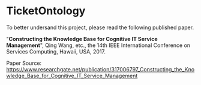 # TicketOntology

To better undersand this project, please read the following published paper.

"<b>Constructing the Knowledge Base for Cognitive IT Service Management</b>", 
Qing Wang, etc., the 14th IEEE International Conference on Services Computing, Hawaii, USA, 2017.

Paper Source: <a>https://www.researchgate.net/publication/317006797_Constructing_the_Knowledge_Base_for_Cognitive_IT_Service_Management</a>


